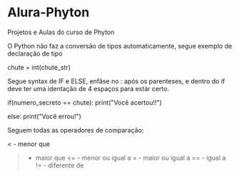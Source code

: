 # Alura-Phyton

Projetos e Aulas do curso de Phyton

<!-- ====================TIPOS=================== -->

O Python não faz a conversão de tipos automaticamente, segue exemplo de declaração de tipo

chute = int(chute_str)

<!-- =====================ESTRUTURA CONDICIONAL================= -->

Segue syntax de IF e ELSE, enfâse no : após os parenteses, e dentro do if deve ter uma identação de 4 espaços para estár certo.

if(numero_secreto == chute):
print("Você acertou!!")

else:
print("Você errou!")

<!-- ============ OPERADORES DE COMPARAÇÃO ================= -->

Seguem todas as operadores de comparação:

< - menor que

> - maior que
>   <= - menor ou igual a
>   = - maior ou igual a
>   == - igual a
>   != - diferente de
